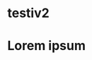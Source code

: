 # testiv2
<html>
<head>
    <title> Heidin sivut</title>   
</head>



<h1> Lorem ipsum </h1>

</html> 

